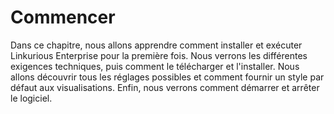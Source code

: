 # Commencer

Dans ce chapitre, nous allons apprendre comment installer et exécuter Linkurious Enterprise pour la première fois. Nous verrons les différentes exigences techniques, puis comment le télécharger et l'installer. Nous allons découvrir tous les réglages possibles et comment fournir un style par défaut aux visualisations. Enfin, nous verrons comment démarrer et arrêter le logiciel.

